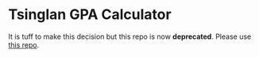 # Tsinglan GPA Calculator

It is tuff to make this decision but this repo is now **deprecated**. Please use [this repo](https://bitbucket.org/markstech1/gpa_fetcher).